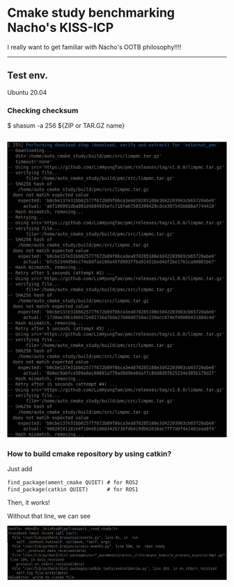 # Cmake study benchmarking Nacho's KISS-ICP

I really want to get familiar with Nacho's OOTB philosophy!!!!

---

## Test env.

Ubuntu 20.04

### Checking checksum

$ shasum -a 256 ${ZIP or TAR.GZ name}

![weird_error](materials/hash_miss_matching.png)
---


### How to build cmake repository by using catkin?

Just add

```
find_package(ament_cmake QUIET) # for ROS2
find_package(catkin QUIET)      # for ROS1
```

Then, it works!

Without that line, we can see


![catkin_build_error](materials/catkin_build_error.png)

